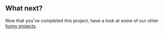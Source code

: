 ## What next?

Now that you've completed this project, have a look at some of our other [funny projects](https://projects.raspberrypi.org/en/projects?interests%5B%5D=humour).
